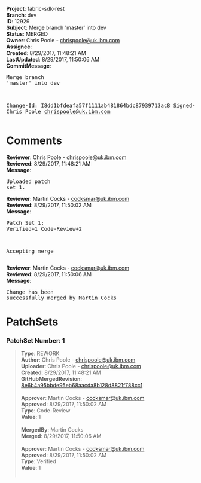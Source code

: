 <strong>Project</strong>: fabric-sdk-rest<br><strong>Branch</strong>: dev<br><strong>ID</strong>: 12929<br><strong>Subject</strong>: Merge branch 'master' into dev<br><strong>Status</strong>: MERGED<br><strong>Owner</strong>: Chris Poole - chrispoole@uk.ibm.com<br><strong>Assignee</strong>:<br><strong>Created</strong>: 8/29/2017, 11:48:21 AM<br><strong>LastUpdated</strong>: 8/29/2017, 11:50:06 AM<br><strong>CommitMessage</strong>:<br><pre>Merge branch 'master' into dev

Change-Id: I8dd1bfdeafa57f1111ab481864bdc87939713ac8
Signed-off-by: Chris Poole <chrispoole@uk.ibm.com>
</pre><h1>Comments</h1><strong>Reviewer</strong>: Chris Poole - chrispoole@uk.ibm.com<br><strong>Reviewed</strong>: 8/29/2017, 11:48:21 AM<br><strong>Message</strong>: <pre>Uploaded patch set 1.</pre><strong>Reviewer</strong>: Martin Cocks - cocksmar@uk.ibm.com<br><strong>Reviewed</strong>: 8/29/2017, 11:50:02 AM<br><strong>Message</strong>: <pre>Patch Set 1: Verified+1 Code-Review+2

Accepting merge</pre><strong>Reviewer</strong>: Martin Cocks - cocksmar@uk.ibm.com<br><strong>Reviewed</strong>: 8/29/2017, 11:50:06 AM<br><strong>Message</strong>: <pre>Change has been successfully merged by Martin Cocks</pre><h1>PatchSets</h1><h3>PatchSet Number: 1</h3><blockquote><strong>Type</strong>: REWORK<br><strong>Author</strong>: Chris Poole - chrispoole@uk.ibm.com<br><strong>Uploader</strong>: Chris Poole - chrispoole@uk.ibm.com<br><strong>Created</strong>: 8/29/2017, 11:48:21 AM<br><strong>GitHubMergedRevision</strong>: [8e6b4a95bbde95eb68aacda8b128d8821f788cc1](https://github.com/hyperledger-gerrit-archive/fabric-sdk-rest/commit/8e6b4a95bbde95eb68aacda8b128d8821f788cc1)<br><br><strong>Approver</strong>: Martin Cocks - cocksmar@uk.ibm.com<br><strong>Approved</strong>: 8/29/2017, 11:50:02 AM<br><strong>Type</strong>: Code-Review<br><strong>Value</strong>: 1<br><br><strong>MergedBy</strong>: Martin Cocks<br><strong>Merged</strong>: 8/29/2017, 11:50:06 AM<br><br><strong>Approver</strong>: Martin Cocks - cocksmar@uk.ibm.com<br><strong>Approved</strong>: 8/29/2017, 11:50:02 AM<br><strong>Type</strong>: Verified<br><strong>Value</strong>: 1<br><br></blockquote>